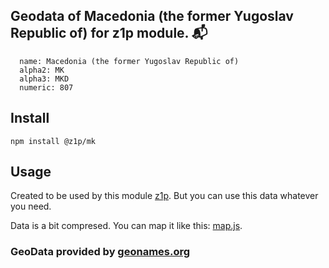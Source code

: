 
## Geodata of Macedonia (the former Yugoslav Republic of) for z1p module. :mailbox_with_mail:

```
  name: Macedonia (the former Yugoslav Republic of)
  alpha2: MK
  alpha3: MKD
  numeric: 807
```

## Install

```
npm install @z1p/mk
```

## Usage

Created to be used by this module [z1p](https://github.com/vzhufk/z1p).
But you can use this data whatever you need.

Data is a bit compresed. You can map it like this: [map.js](https://github.com/vzhufk/z1p/blob/master/src/map.js).

### GeoData provided by **[geonames.org](http://www.geonames.org/)**
